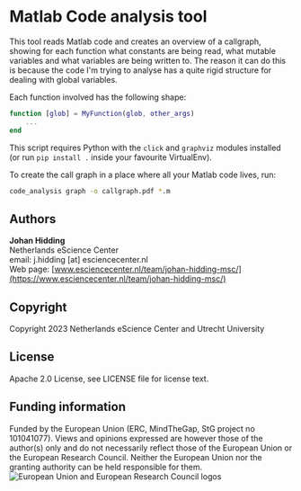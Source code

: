# Matlab Code analysis tool
This tool reads Matlab code and creates an overview of a callgraph, showing for each function what constants are being read, what mutable variables and what variables are being written to. The reason it can do this is because the code I'm trying to analyse has a quite rigid structure for dealing with global variables.

Each function involved has the following shape:

```matlab
function [glob] = MyFunction(glob, other_args)
    ...
end
```

This script requires Python with the `click` and `graphviz` modules installed (or run `pip install .` inside your favourite VirtualEnv).

To create the call graph in a place where all your Matlab code lives, run:

```sh
code_analysis graph -o callgraph.pdf *.m
```

## Authors

__Johan Hidding__  
Netherlands eScience Center  
email: j.hidding [at] esciencecenter.nl   
Web page: [www.esciencecenter.nl/team/johan-hidding-msc/](https://www.esciencecenter.nl/team/johan-hidding-msc/)  

## Copyright

Copyright 2023 Netherlands eScience Center and Utrecht University

## License

Apache 2.0 License, see LICENSE file for license text.

## Funding information
Funded by the European Union (ERC, MindTheGap, StG project no 101041077). Views and opinions expressed are however those of the author(s) only and do not necessarily reflect those of the European Union or the European Research Council. Neither the European Union nor the granting authority can be held responsible for them.
![European Union and European Research Council logos](https://erc.europa.eu/sites/default/files/2023-06/LOGO_ERC-FLAG_FP.png)
